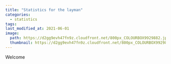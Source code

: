 ```yaml
---
title: "Statistics for the layman"
categories:
  - statistics
tags:
last_modified_at: 2021-06-01
image: 
  path: https://d2gg9evh47fn9z.cloudfront.net/800px_COLOURBOX9929882.jpg
  thumbnail: https://d2gg9evh47fn9z.cloudfront.net/800px_COLOURBOX9929882.jpg
---
```

Welcome

